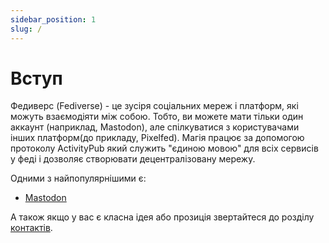 ```yaml
---
sidebar_position: 1
slug: /
---
```


# Вступ

Федиверс (Fediverse) - це зусіря соціальних мереж і платформ, які можуть взаємодіяти між собою. Тобто, ви можете мати тільки один аккаунт (наприклад, Mastodon), але спілкуватися з користувачами інших платформ(до прикладу, Pixelfed). Магія працює за допомогою протоколу ActivityPub який служить "єдиною мовою" для всіх сервисів у феді і дозволяє створювати децентралізовану мережу.

Одними з найпопулярнішими є:

- [Mastodon](Mastodon/Вступ.md)

А також якщо у вас є класна ідея або прозиція звертайтеся до розділу [контактів](https://fediland.in.ua/contacts).

